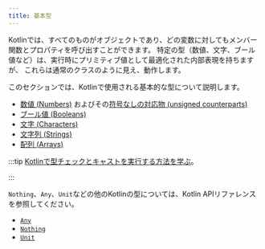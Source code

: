 ```yaml
---
title: 基本型
---
```

Kotlinでは、すべてのものがオブジェクトであり、どの変数に対してもメンバー関数とプロパティを呼び出すことができます。
特定の型（数値、文字、ブール値など）は、実行時にプリミティブ値として最適化された内部表現を持ちますが、
これらは通常のクラスのように見え、動作します。

このセクションでは、Kotlinで使用される基本的な型について説明します。

* [数値 (Numbers)](numbers) およびその[符号なしの対応物 (unsigned counterparts)](unsigned-integer-types)
* [ブール値 (Booleans)](booleans)
* [文字 (Characters)](characters)
* [文字列 (Strings)](strings)
* [配列 (Arrays)](arrays)

:::tip
[Kotlinで型チェックとキャストを実行する方法を学ぶ](typecasts)。

:::

`Nothing`、`Any`、`Unit`などの他のKotlinの型については、Kotlin APIリファレンスを参照してください。

* [`Any`](https://kotlinlang.org/api/latest/jvm/stdlib/kotlin/-any/)
* [`Nothing`](https://kotlinlang.org/api/latest/jvm/stdlib/kotlin/-nothing.html)
* [`Unit`](https://kotlinlang.org/api/latest/jvm/stdlib/kotlin/-unit/)